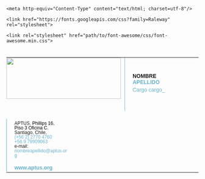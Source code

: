 <html>
  <head>

    <meta http-equiv="Content-Type" content="text/html; charset=utf-8"/>

    <link href="https://fonts.googleapis.com/css?family=Raleway" rel="stylesheet">

    <link rel="stylesheet" href="path/to/font-awesome/css/font-awesome.min.css">

  </head>

  <body>
  	<table width="100%" cellpadding="0" cellspacing="0" border="0" style="max-width: 720px; padding: 20px 0px; vertical-align: middel;">
  		<tr>
  			<td width="300px" height="108px" style="display:block; float:left; padding: 0px 10px 0px 0px; margin-bottom: 10px;"><img src="https://www.aptus.org/web/wp-content//uploads/2022/01/Aptuslogo-GPTW_firma_1.png" width="300" height="108px" alt=""/></td>
        <td width="139px" height="140px" style="display:block; float:left; padding: 0px 20px; border-left: solid 1px #69B1CA; margin-bottom: 20px;">
  				<p style="font-family:Helvetica, Arial, sans-serif;font-size: 14px;line-height: 16px;font-weight: 600;text-transform: uppercase; margin: 0px; margin-top: 40px;">Nombre <br><span style="color: #69B1ca">Apellido</span></p>
  				<p style="font-family:Helvetica, Arial, sans-serif;font-size: 14px;line-height: 16px;color: #69B1ca;margin:4px 0px;">Cargo cargo_</p>
  			</td>
  			<td width="139px" height="140px" style="display:block; float:left; padding: 0px 0px 0px 20px; border-left: solid 1px #69B1CA;">
  				<p style="font-family:Helvetica, Arial, sans-serif;font-size: 12px;line-height: 12px;margin:0px; margin-bottom: 0px; margin-top: 6px;">APTUS. <a style="font-family:Helvetica, Arial, sans-serif;font-size: 12px;line-height: 12px;color: #000000; text-decoration: none;" href="https://maps.google.com/?q=Phillips+16,+Piso+3+Oficina+C&entry=gmail&source=g">Phillips 16,<br>Piso 3 Oficina C.</a><br> Santiago, Chile,<br><a style="font-family:Helvetica, Arial, sans-serif;font-size: 12px;line-height: 12px;color: #69B1ca; text-decoration: none;" href="tel:+56%202%202770%204760" value="+56227704760">(+56 2) 2770 4760</a><br>
            <a style="font-family:Helvetica, Arial, sans-serif;font-size: 12px;line-height: 12px;color: #69B1ca; text-decoration: none;" href="tel:+56%209%207990%209063" value="+56979909063">+56 9 79909063</a></p>
          <p style="font-family:Helvetica, Arial, sans-serif;font-size: 12px;line-height: 12px;margin:0px; margin-bottom: 0px;">e-mail:<br><a style="font-family:Helvetica, Arial, sans-serif;font-size: 12px;line-height: 12px;color: #69B1ca; text-decoration: none;" href="mailto:info@aptus.org"> nombreapellido@aptus.org</a></p><br>
  				<a style="font-family:Helvetica, Arial, sans-serif;font-size: 14px;line-height: 12px;font-weight: 600;color: #69B1ca; text-decoration: none; margin:0px;" href="https://www.aptus.org/" target="blank">www.aptus.org</a>
  			</td>
  		</tr>
  	</table>
  </body>
</html>
